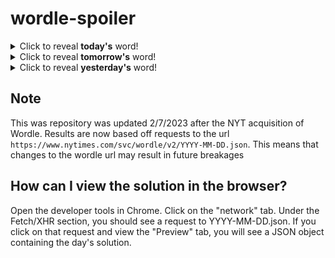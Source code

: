 # wordle-spoiler

<details>
  <summary>Click to reveal <b>today's</b> word!</summary>
  <br>
  <b> merry </b>
</details>

<details>
  <summary>Click to reveal <b>tomorrow's</b> word!</summary>
  <br>
  <b> while </b>
</details>

<details>
  <summary>Click to reveal <b>yesterday's</b> word!</summary>
  <br>
  <b> beret </b>
</details>

## Note
This was repository was updated 2/7/2023 after the NYT acquisition of Wordle. Results are now based off requests to the url `https://www.nytimes.com/svc/wordle/v2/YYYY-MM-DD.json`. This means that changes to the wordle url may result in future breakages

## How can I view the solution in the browser?
Open the developer tools in Chrome. Click on the "network" tab. Under the Fetch/XHR section, you should see a request to YYYY-MM-DD.json. If you click on that request and view the "Preview" tab, you will see a JSON object containing the day's solution.